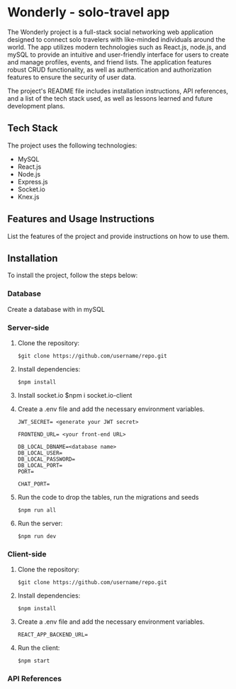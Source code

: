 # Wonderly - solo-travel app

The Wonderly project is a full-stack social networking web application designed to connect solo travelers with like-minded individuals around the world. The app utilizes modern technologies such as React.js, node.js, and mySQL to provide an intuitive and user-friendly interface for users to create and manage profiles, events, and friend lists. The application features robust CRUD functionality, as well as authentication and authorization features to ensure the security of user data.

The project's README file includes installation instructions, API references, and a list of the tech stack used, as well as lessons learned and future development plans.

## Tech Stack

The project uses the following technologies:

- MySQL
- React.js
- Node.js
- Express.js
- Socket.io
- Knex.js

## Features and Usage Instructions

List the features of the project and provide instructions on how to use them.

## Installation

To install the project, follow the steps below:

### Database

Create a database with <database name> in mySQL

### Server-side

1.  Clone the repository:

        $git clone https://github.com/username/repo.git

2.  Install dependencies:

        $npm install

3.  Install socket.io
    $npm i socket.io-client

4.  Create a .env file and add the necessary environment variables.

        JWT_SECRET= <generate your JWT secret>

        FRONTEND_URL= <your front-end URL>

        DB_LOCAL_DBNAME=<database name>
        DB_LOCAL_USER=
        DB_LOCAL_PASSWORD=
        DB_LOCAL_PORT=
        PORT=

        CHAT_PORT=

5.  Run the code to drop the tables, run the migrations and seeds

        $npm run all

6.  Run the server:

        $npm run dev

### Client-side

1.  Clone the repository:

        $git clone https://github.com/username/repo.git

2.  Install dependencies:

        $npm install

3.  Create a .env file and add the necessary environment variables.

        REACT_APP_BACKEND_URL=

4.  Run the client:

        $npm start

### API References
